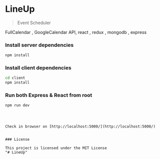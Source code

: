 # LineUp

> Event Scheduler

FullCalendar , GoogleCalendar API, react , redux , mongodb , express

### Install server dependencies

```bash
npm install
```

### Install client dependencies

```bash
cd client
npm install
```

### Run both Express & React from root

```bash
npm run dev
```

#
```

Check in browser on [http://localhost:5000/](http://localhost:5000/)


### License

This project is licensed under the MIT License
"# LineUp" 

